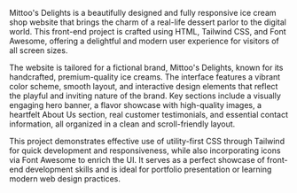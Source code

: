 Mittoo's Delights is a beautifully designed and fully responsive ice cream shop website that brings the charm of a real-life dessert parlor to the digital world. This front-end project is crafted using HTML, Tailwind CSS, and Font Awesome, offering a delightful and modern user experience for visitors of all screen sizes.

The website is tailored for a fictional brand, Mittoo's Delights, known for its handcrafted, premium-quality ice creams. The interface features a vibrant color scheme, smooth layout, and interactive design elements that reflect the playful and inviting nature of the brand. Key sections include a visually engaging hero banner, a flavor showcase with high-quality images, a heartfelt About Us section, real customer testimonials, and essential contact information, all organized in a clean and scroll-friendly layout.

This project demonstrates effective use of utility-first CSS through Tailwind for quick development and responsiveness, while also incorporating icons via Font Awesome to enrich the UI. It serves as a perfect showcase of front-end development skills and is ideal for portfolio presentation or learning modern web design practices.
